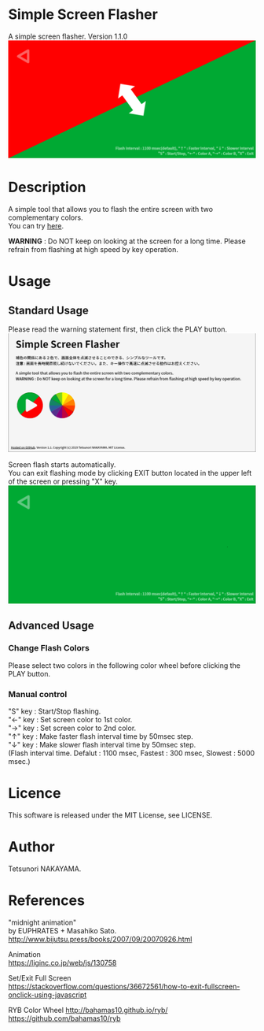 # Simple Screen Flasher
A simple screen flasher. Version 1.1.0 
<img src="https://raw.githubusercontent.com/tetunori/SimpleScreenFlasher/assets/screen_10.png" width="640px">

# Description
A simple tool that allows you to flash the entire screen with two complementary colors.  
You can try [here](https://tetunori.github.io/SimpleScreenFlasher/).

**WARNING** : Do NOT keep on looking at the screen for a long time. Please refrain from flashing at high speed by key operation.  

# Usage
## Standard Usage
Please read the warning statement first, then click the PLAY button.  
<img src="https://raw.githubusercontent.com/tetunori/SimpleScreenFlasher/assets/screen_11.png" width="640px">

Screen flash starts automatically.  
You can exit flashing mode by clicking EXIT button located in the upper left of the screen or pressing "X" key.  
<img src="https://raw.githubusercontent.com/tetunori/SimpleScreenFlasher/assets/screen_12.png" width="640px">

## Advanced Usage
### Change Flash Colors
Please select two colors in the following color wheel before clicking the PLAY button.  

### Manual control
"S" key : Start/Stop flashing.  
"←" key : Set screen color to 1st color.  
"→" key : Set screen color to 2nd color.  
"↑" key : Make faster flash interval time by 50msec step.    
"↓" key : Make slower flash interval time by 50msec step.  
(Flash interval time. Defalut : 1100 msec, Fastest : 300 msec, Slowest : 5000 msec.)

# Licence
This software is released under the MIT License, see LICENSE.

# Author
Tetsunori NAKAYAMA.

# References
"midnight animation"  
by EUPHRATES + Masahiko Sato.  
http://www.bijutsu.press/books/2007/09/20070926.html

Animation  
https://liginc.co.jp/web/js/130758

Set/Exit Full Screen  
https://stackoverflow.com/questions/36672561/how-to-exit-fullscreen-onclick-using-javascript

RYB Color Wheel
http://bahamas10.github.io/ryb/
https://github.com/bahamas10/ryb

